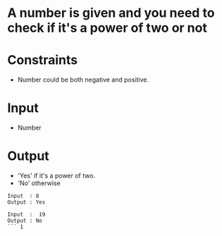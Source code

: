 # A number is given and you need to check if it's a power of two or not

# Constraints
-  Number could be both negative and positive.

# Input
- Number

# Output
- 'Yes' if it's a power of two.
- 'No' otherwise

```
Input  : 8 
Output : Yes

Input  :  19
Output : No
``` 1


